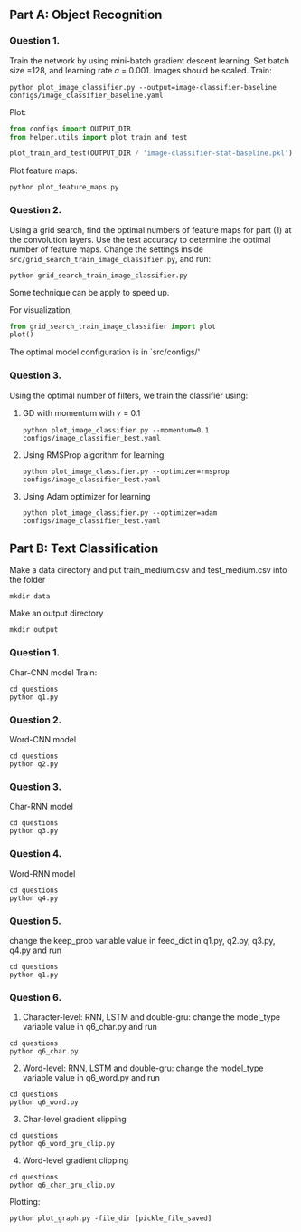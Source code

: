 ## Part A: Object Recognition
### Question 1. 
Train the network by using mini-batch gradient descent learning. Set batch size =128, and
learning rate 𝛼 = 0.001. Images should be scaled.
Train:
```shell script
python plot_image_classifier.py --output=image-classifier-baseline configs/image_classifier_baseline.yaml
```
Plot:
```python
from configs import OUTPUT_DIR
from helper.utils import plot_train_and_test

plot_train_and_test(OUTPUT_DIR / 'image-classifier-stat-baseline.pkl')
```
Plot feature maps:
```shell script
python plot_feature_maps.py
```

### Question 2.
Using a grid search, find the optimal numbers of feature maps for part (1) at the convolution
layers. Use the test accuracy to determine the optimal number of feature maps.
Change the settings inside `src/grid_search_train_image_classifier.py`, and run:
```shell script
python grid_search_train_image_classifier.py
```
Some technique can be apply to speed up.

For visualization,
```python
from grid_search_train_image_classifier import plot
plot()
```

The optimal model configuration is in `src/configs/'

### Question 3.
Using the optimal number of filters, we train the classifier using:
1. GD with momentum with 𝛾 = 0.1
    ```shell script
    python plot_image_classifier.py --momentum=0.1 configs/image_classifier_best.yaml
    ```
2. Using RMSProp algorithm for learning
    ```shell script
    python plot_image_classifier.py --optimizer=rmsprop configs/image_classifier_best.yaml
    ```
3. Using Adam optimizer for learning
    ```shell script
    python plot_image_classifier.py --optimizer=adam configs/image_classifier_best.yaml
    ```

## Part B: Text Classification
Make a data directory and put train_medium.csv and test_medium.csv into the folder
```shell script
mkdir data
```
Make an output directory
```shell script
mkdir output
```
### Question 1. 
Char-CNN model
Train:
```shell script
cd questions
python q1.py
```

### Question 2.
Word-CNN model
```shell script
cd questions
python q2.py
```

### Question 3.
Char-RNN model
```shell script
cd questions
python q3.py
```

### Question 4.
Word-RNN model
```shell script
cd questions
python q4.py
```

### Question 5.
change the keep_prob variable value in feed_dict in q1.py, q2.py, q3.py, q4.py and run
```shell script
cd questions
python q1.py
```


### Question 6.
1. Character-level: RNN, LSTM and double-gru: change the model_type variable value in q6_char.py and run
```shell script
cd questions
python q6_char.py 
```

2. Word-level: RNN, LSTM and double-gru: change the model_type variable value in q6_word.py and run
```shell script
cd questions
python q6_word.py 
```

3. Char-level gradient clipping
```shell script
cd questions
python q6_word_gru_clip.py
```

4. Word-level gradient clipping
```shell script
cd questions
python q6_char_gru_clip.py
```

Plotting: 
```shell script
python plot_graph.py -file_dir [pickle_file_saved]
```

